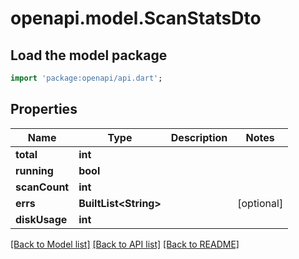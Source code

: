 # openapi.model.ScanStatsDto

## Load the model package
```dart
import 'package:openapi/api.dart';
```

## Properties
Name | Type | Description | Notes
------------ | ------------- | ------------- | -------------
**total** | **int** |  | 
**running** | **bool** |  | 
**scanCount** | **int** |  | 
**errs** | **BuiltList&lt;String&gt;** |  | [optional] 
**diskUsage** | **int** |  | 

[[Back to Model list]](../README.md#documentation-for-models) [[Back to API list]](../README.md#documentation-for-api-endpoints) [[Back to README]](../README.md)


